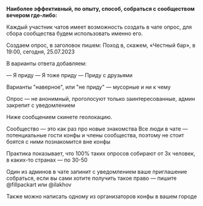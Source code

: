 **Наиболее эффективный, по опыту, способ, собраться с сообществом вечером где-либо:**

Каждый участник чатов имеет возможность создать в чате опрос, для сбора сообщества будем использовать именно его. 

Создаем опрос, в заголовок пишем: Поход в, скажем, «Честный бар», в 19:00, сегодня, 25.07.2023

В варианты ответа добавляем:

— Я приду 
— Я тоже приду 
— Приду с друзьями

Варианты "наверное", или "не приду" — мусорные и ни к чему

Опрос — не анонимный, проголосуют только заинтересованные, админ закрепит с уведомлением

Ниже сообщением скинете геолокацию.

Сообщество — это как раз про новые знакомства 
Все люди в чате — потенциальные гости конфы и члены сообщества, поэтому не стоит боятся с ними познакомится вне конфы

Практика показывает, что 100% таких опросов собирают от 3х человек, в каких-то странах — по 30-50

Один из админов в чате запинит с уведомлением ваше приглашение собраться, если вы сами хотите получить такое право — пишите @fillpackart или @ilakhov

Также можно написать одному из организаторов конфы в вашем городе
